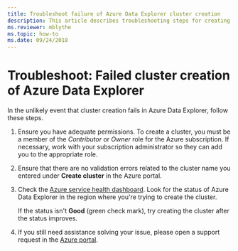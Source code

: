 ```yaml
---
title: Troubleshoot failure of Azure Data Explorer cluster creation
description: This article describes troubleshooting steps for creating a cluster in Azure Data Explorer.
ms.reviewer: mblythe
ms.topic: how-to
ms.date: 09/24/2018
---
```


# Troubleshoot: Failed cluster creation of Azure Data Explorer

In the unlikely event that cluster creation fails in Azure Data Explorer, follow these steps.

1. Ensure you have adequate permissions. To create a cluster, you must be a member of the *Contributor* or *Owner* role for the Azure subscription. If necessary, work with your subscription administrator so they can add you to the appropriate role.

1. Ensure that there are no validation errors related to the cluster name you entered under **Create cluster** in the Azure portal.

1. Check the [Azure service health dashboard](https://azure.microsoft.com/status/). Look for the status of Azure Data Explorer in the region where you're trying to create the cluster.

    If the status isn't **Good** (green check mark), try creating the cluster after the status improves.

1. If you still need assistance solving your issue, please open a support request in the [Azure portal](https://portal.azure.com/#blade/Microsoft_Azure_Support/HelpAndSupportBlade/overview).
